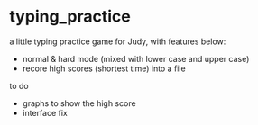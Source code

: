 # typing_practice

a little typing practice game for Judy, with features below:

- normal & hard mode (mixed with lower case and upper case)
- recore high scores (shortest time) into a file 


to do

- graphs to show the high score
- interface fix
